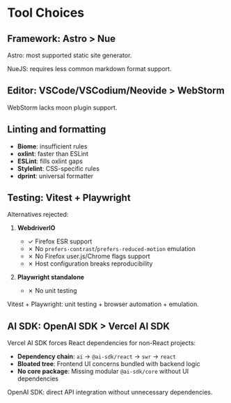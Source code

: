 # Tool Choices

## Framework: Astro > Nue

Astro: most supported static site generator.

NueJS: requires less common markdown format support.

## Editor: VSCode/VSCodium/Neovide > WebStorm

WebStorm lacks moon plugin support.

## Linting and formatting

- **Biome**: insufficient rules
- **oxlint**: faster than ESLint
- **ESLint**: fills oxlint gaps
- **Stylelint**: CSS-specific rules
- **dprint**: universal formatter

## Testing: Vitest + Playwright

Alternatives rejected:

1.  **WebdriverIO**
    - ✓ Firefox ESR support
    - ✗ No `prefers-contrast`/`prefers-reduced-motion` emulation
    - ✗ No Firefox user.js/Chrome flags support
    - ✗ Host configuration breaks reproducibility

1.  **Playwright standalone**
    - ✗ No unit testing

Vitest + Playwright: unit testing + browser automation + emulation.

## AI SDK: OpenAI SDK > Vercel AI SDK

Vercel AI SDK forces React dependencies for non-React projects:

- **Dependency chain**: `ai` → `@ai-sdk/react` → `swr` → `react`
- **Bloated tree**: Frontend UI concerns bundled with backend logic
- **No core package**: Missing modular `@ai-sdk/core` without UI dependencies

OpenAI SDK: direct API integration without unnecessary dependencies.